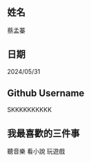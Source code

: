 姓名
----
蔡孟蓁

日期
----
2024/05/31

Github Username
---------------
SKKKKKKKKKK

我最喜歡的三件事
---------------
聽音樂 看小說 玩遊戲